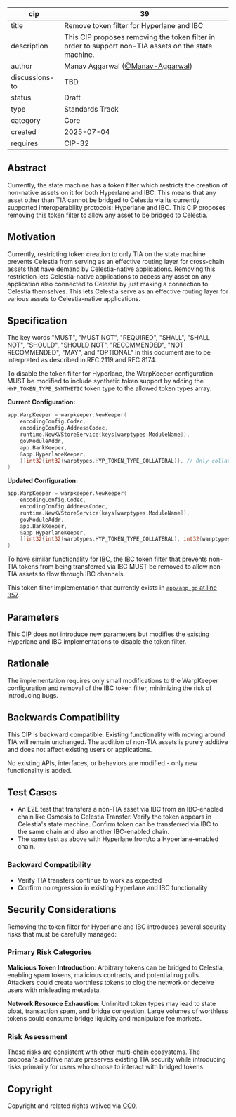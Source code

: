 | cip | 39 |
| - | - |
| title | Remove token filter for Hyperlane and IBC |
| description | This CIP proposes removing the token filter in order to support non-TIA assets on the state machine. |
| author | Manav Aggarwal ([@Manav-Aggarwal](https://github.com/Manav-Aggarwal)) |
| discussions-to | TBD |
| status | Draft |
| type | Standards Track |
| category | Core |
| created | 2025-07-04 |
| requires | CIP-32 |

## Abstract

Currently, the state machine has a token filter which restricts the creation of non-native assets on it for both Hyperlane and IBC. This means that any asset other than TIA cannot be bridged to Celestia via its currently supported interoperability protocols: Hyperlane and IBC. This CIP proposes removing this token filter to allow any asset to be bridged to Celestia.

## Motivation

Currently, restricting token creation to only TIA on the state machine prevents Celestia from serving as an effective routing layer for cross-chain assets that have demand by Celestia-native applications. Removing this restriction lets Celestia-native applications to access any asset on any application also connected to Celestia by just making a connection to Celestia themselves. This lets Celestia serve as an effective routing layer for various assets to Celestia-native applications.

## Specification

The key words "MUST", "MUST NOT", "REQUIRED", "SHALL", "SHALL NOT", "SHOULD", "SHOULD NOT", "RECOMMENDED", "NOT RECOMMENDED", "MAY", and "OPTIONAL" in this document are to be interpreted as described in RFC 2119 and RFC 8174.

To disable the token filter for Hyperlane, the WarpKeeper configuration MUST be modified to include synthetic token support by adding the `HYP_TOKEN_TYPE_SYNTHETIC` token type to the allowed token types array.

**Current Configuration:**

```go
app.WarpKeeper = warpkeeper.NewKeeper(
    encodingConfig.Codec,
    encodingConfig.AddressCodec,
    runtime.NewKVStoreService(keys[warptypes.ModuleName]),
    govModuleAddr,
    app.BankKeeper,
    &app.HyperlaneKeeper,
    []int32{int32(warptypes.HYP_TOKEN_TYPE_COLLATERAL)}, // Only collateral tokens
)
```

**Updated Configuration:**

```go
app.WarpKeeper = warpkeeper.NewKeeper(
    encodingConfig.Codec,
    encodingConfig.AddressCodec,
    runtime.NewKVStoreService(keys[warptypes.ModuleName]),
    govModuleAddr,
    app.BankKeeper,
    &app.HyperlaneKeeper,
    []int32{int32(warptypes.HYP_TOKEN_TYPE_COLLATERAL), int32(warptypes.HYP_TOKEN_TYPE_SYNTHETIC)}, // Add synthetic tokens
)
```

To have similar functionality for IBC, the IBC token filter that prevents non-TIA tokens from being transferred via IBC MUST be removed to allow non-TIA assets to flow through IBC channels.

This token filter implementation that currently exists in [`app/app.go` at line 357](https://github.com/celestiaorg/celestia-app/blob/c1f2a4c5c773f20c25043f98f4b8759b603ce825/app/app.go#L357).

## Parameters

This CIP does not introduce new parameters but modifies the existing Hyperlane and IBC implementations to disable the token filter.

## Rationale

The implementation requires only small modifications to the WarpKeeper configuration and removal of the IBC token filter, minimizing the risk of introducing bugs.

## Backwards Compatibility

This CIP is backward compatible. Existing functionality with moving around TIA will remain unchanged. The addition of non-TIA assets is purely additive and does not affect existing users or applications.

No existing APIs, interfaces, or behaviors are modified - only new functionality is added.

## Test Cases

- An E2E test that transfers a non-TIA asset via IBC from an IBC-enabled chain like Osmosis to Celestia Transfer. Verify the token appears in Celestia's state machine. Confirm token can be transferred via IBC to the same chain and also another IBC-enabled chain.
- The same test as above with Hyperlane from/to a Hyperlane-enabled chain.

### Backward Compatibility

- Verify TIA transfers continue to work as expected
- Confirm no regression in existing Hyperlane and IBC functionality

## Security Considerations

Removing the token filter for Hyperlane and IBC introduces several security risks that must be carefully managed:

### Primary Risk Categories

**Malicious Token Introduction**: Arbitrary tokens can be bridged to Celestia, enabling spam tokens, malicious contracts, and potential rug pulls. Attackers could create worthless tokens to clog the network or deceive users with misleading metadata.

**Network Resource Exhaustion**: Unlimited token types may lead to state bloat, transaction spam, and bridge congestion. Large volumes of worthless tokens could consume bridge liquidity and manipulate fee markets.

### Risk Assessment

These risks are consistent with other multi-chain ecosystems. The proposal's additive nature preserves existing TIA security while introducing risks primarily for users who choose to interact with bridged tokens.

## Copyright

Copyright and related rights waived via [CC0](https://github.com/celestiaorg/CIPs/blob/main/LICENSE).
